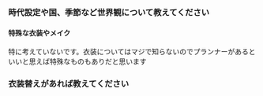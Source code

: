 ### 時代設定や国、季節など世界観について教えてください

#### 特殊な衣装やメイク
特に考えていないです。衣装についてはマジで知らないのでプランナーがあるといいと思えば特殊なものもありだと思います
### 衣装替えがあれば教えてください
